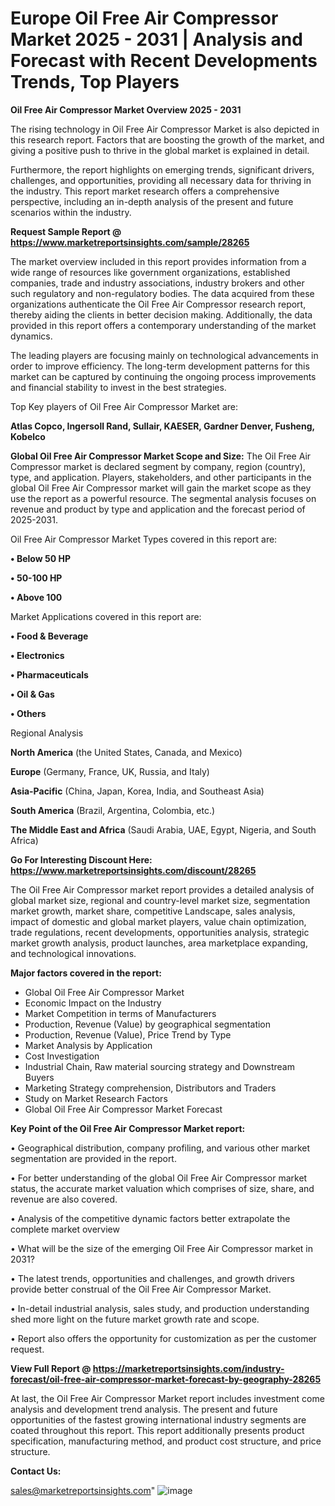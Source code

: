 # Europe Oil Free Air Compressor Market 2025 - 2031 | Analysis and Forecast with Recent Developments Trends, Top Players

<Strong> Oil Free Air Compressor Market Overview 2025 - 2031</strong>

The rising technology in Oil Free Air Compressor Market is also depicted in this research report. Factors that are boosting the growth of the market, and giving a positive push to thrive in the global market is explained in detail.

Furthermore, the report highlights on emerging trends, significant drivers, challenges, and opportunities, providing all necessary data for thriving in the industry. This report market research offers a comprehensive perspective, including an in-depth analysis of the present and future scenarios within the industry.

<strong>Request Sample Report @ <a href=https://www.marketreportsinsights.com/sample/28265>https://www.marketreportsinsights.com/sample/28265</a></strong>

The market overview included in this report provides information from a wide range of resources like government organizations, established companies, trade and industry associations, industry brokers and other such regulatory and non-regulatory bodies. The data acquired from these organizations authenticate the Oil Free Air Compressor research report, thereby aiding the clients in better decision making. Additionally, the data provided in this report offers a contemporary understanding of the market dynamics.

The leading players are focusing mainly on technological advancements in order to improve efficiency. The long-term development patterns for this market can be captured by continuing the ongoing process improvements and financial stability to invest in the best strategies.

Top Key players of Oil Free Air Compressor Market are:

<strong>Atlas Copco, Ingersoll Rand, Sullair, KAESER, Gardner Denver, Fusheng, Kobelco</strong>

<strong><b>Global Oil Free Air Compressor Market Scope and Size:</b></strong>
The Oil Free Air Compressor market is declared segment by company, region (country), type, and application. Players, stakeholders, and other participants in the global Oil Free Air Compressor market will gain the market scope as they use the report as a powerful resource. The segmental analysis focuses on revenue and product by type and application and the forecast period of 2025-2031.

Oil Free Air Compressor Market Types covered in this report are:

<strong>• Below 50 HP

• 50-100 HP

• Above 100</strong>

Market Applications covered in this report are:

<strong>• Food & Beverage

• Electronics

• Pharmaceuticals

• Oil & Gas

• Others</strong> 

Regional Analysis

<strong>North America</strong> (the United States, Canada, and Mexico)

<strong>Europe</strong> (Germany, France, UK, Russia, and Italy)

<strong>Asia-Pacific</strong> (China, Japan, Korea, India, and Southeast Asia)

<strong>South America</strong> (Brazil, Argentina, Colombia, etc.)

<strong>The Middle East and Africa</strong> (Saudi Arabia, UAE, Egypt, Nigeria, and South Africa)

<strong>Go For Interesting Discount Here: <a href=https://www.marketreportsinsights.com/discount/28265>https://www.marketreportsinsights.com/discount/28265</a></strong>

The Oil Free Air Compressor market report provides a detailed analysis of global market size, regional and country-level market size, segmentation market growth, market share, competitive Landscape, sales analysis, impact of domestic and global market players, value chain optimization, trade regulations, recent developments, opportunities analysis, strategic market growth analysis, product launches, area marketplace expanding, and technological innovations.

<strong><b>Major factors covered in the report:</b></strong>
<ul>
  <li>Global Oil Free Air Compressor Market </li>
  <li>Economic Impact on the Industry</li>
  <li>Market Competition in terms of Manufacturers</li>
  <li>Production, Revenue (Value) by geographical segmentation</li>
  <li>Production, Revenue (Value), Price Trend by Type</li>
  <li>Market Analysis by Application</li>
  <li>Cost Investigation</li>
  <li>Industrial Chain, Raw material sourcing strategy and Downstream Buyers</li>
  <li>Marketing Strategy comprehension, Distributors and Traders</li>
  <li>Study on Market Research Factors</li>
  <li>Global Oil Free Air Compressor Market Forecast</li>
</ul>

<strong><b>Key Point of the Oil Free Air Compressor Market report:</b></strong>

• Geographical distribution, company profiling, and various other market segmentation are provided in the report.

• For better understanding of the global Oil Free Air Compressor market status, the accurate market valuation which comprises of size, share, and revenue are also covered.

• Analysis of the competitive dynamic factors better extrapolate the complete market overview

• What will be the size of the emerging Oil Free Air Compressor market in 2031?

• The latest trends, opportunities and challenges, and growth drivers provide better construal of the Oil Free Air Compressor Market.

• In-detail industrial analysis, sales study, and production understanding shed more light on the future market growth rate and scope.

• Report also offers the opportunity for customization as per the customer request.

<strong><b>View Full Report @ <a href=https://marketreportsinsights.com/industry-forecast/oil-free-air-compressor-market-forecast-by-geography-28265>https://marketreportsinsights.com/industry-forecast/oil-free-air-compressor-market-forecast-by-geography-28265</a></b></strong>


At last, the Oil Free Air Compressor Market report includes investment come analysis and development trend analysis. The present and future opportunities of the fastest growing international industry segments are coated throughout this report. This report additionally presents product specification, manufacturing method, and product cost structure, and price structure.

<strong>Contact Us:</strong>

sales@marketreportsinsights.com"
![image](https://github.com/user-attachments/assets/6eb32239-163e-4348-8653-6c5c2214352e)
